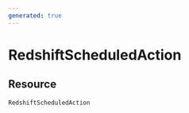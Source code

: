 ```yaml
---
generated: true
---
```


# RedshiftScheduledAction


## Resource

```text
RedshiftScheduledAction
```



